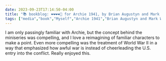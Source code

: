 ```yaml
---
date: 2023-09-23T17:14:50-04:00
title: "📚 bookblog: ❤️❤️❤️❤️🖤 for Archie 1941, by Brian Augustyn and Mark Waid"
tags: ["media","book","Myself","Archie 1941","Brian Augustyn and Mark Waid","comics","Archie","World War II","Mark Waid","Brian Augustyn","war"]
---
```


I am only passingly familiar with Archie, but the concept behind the miniseries was compelling, and I love a reimagining of familiar characters to make a point. Even more compelling was the treatment of World War II in a way that emphasized how awful war is instead of cheerleading the U.S. entry into the conflict. Really enjoyed this.